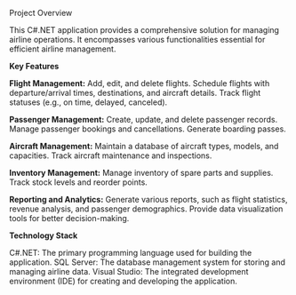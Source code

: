 Project Overview

This C#.NET application provides a comprehensive solution for managing airline operations. It encompasses various functionalities essential for efficient airline management.

**Key Features**

**Flight Management:**
Add, edit, and delete flights.
Schedule flights with departure/arrival times, destinations, and aircraft details.
Track flight statuses (e.g., on time, delayed, canceled).

**Passenger Management:**
Create, update, and delete passenger records.
Manage passenger bookings and cancellations.
Generate boarding passes.

**Aircraft Management:**
Maintain a database of aircraft types, models, and capacities.
Track aircraft maintenance and inspections.

**Inventory Management:**
Manage inventory of spare parts and supplies.
Track stock levels and reorder points.

**Reporting and Analytics:**
Generate various reports, such as flight statistics, revenue analysis, and passenger demographics.
Provide data visualization tools for better decision-making.


**Technology Stack**

C#.NET: The primary programming language used for building the application.
SQL Server: The database management system for storing and managing airline data.
Visual Studio: The integrated development environment (IDE) for creating and developing the application.
